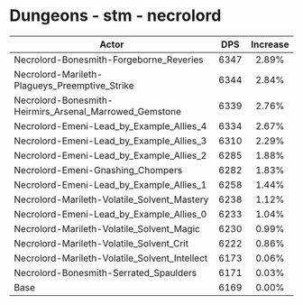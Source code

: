 # Dungeons - stm - necrolord
| Actor | DPS | Increase |
|---|:---:|:---:|
|Necrolord-Bonesmith-Forgeborne_Reveries|6347|2.89%|
|Necrolord-Marileth-Plagueys_Preemptive_Strike|6344|2.84%|
|Necrolord-Bonesmith-Heirmirs_Arsenal_Marrowed_Gemstone|6339|2.76%|
|Necrolord-Emeni-Lead_by_Example_Allies_4|6334|2.67%|
|Necrolord-Emeni-Lead_by_Example_Allies_3|6310|2.29%|
|Necrolord-Emeni-Lead_by_Example_Allies_2|6285|1.88%|
|Necrolord-Emeni-Gnashing_Chompers|6282|1.83%|
|Necrolord-Emeni-Lead_by_Example_Allies_1|6258|1.44%|
|Necrolord-Marileth-Volatile_Solvent_Mastery|6238|1.12%|
|Necrolord-Emeni-Lead_by_Example_Allies_0|6233|1.04%|
|Necrolord-Marileth-Volatile_Solvent_Magic|6230|0.99%|
|Necrolord-Marileth-Volatile_Solvent_Crit|6222|0.86%|
|Necrolord-Marileth-Volatile_Solvent_Intellect|6173|0.06%|
|Necrolord-Bonesmith-Serrated_Spaulders|6171|0.03%|
|Base|6169|0.00%|

